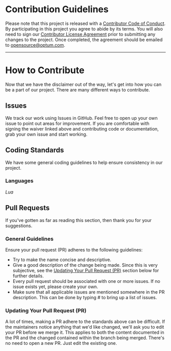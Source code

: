 # Contribution Guidelines

Please note that this project is released with a
[Contributor Code of Conduct](CODE-OF-CONDUCT.md). By participating in this
project you agree to abide by its terms.  You will also need to sign our
[Contributor License Agreement](Kong%20Path-Based%20Routing%20Plugin%20Individual%20Contributor%20License%20Agreement.pdf) prior to
submitting any changes to the project. Once completed, the agreement should be
emailed to [opensource@optum.com][email].

---

# How to Contribute

Now that we have the disclaimer out of the way, let's get into how you can be a
part of our project. There are many different ways to contribute.

## Issues

We track our work using Issues in GitHub. Feel free to open up your own issue
to point out areas for improvement. If you are comfortable with signing the waiver linked above and contributing code or
documentation, grab your own issue and start working.

## Coding Standards

We have some general coding guidelines to help ensure consistency in our project.

### Languages

*Lua*

## Pull Requests

If you've gotten as far as reading this section, then thank you for your
suggestions.

### General Guidelines

Ensure your pull request (PR) adheres to the following guidelines:

* Try to make the name concise and descriptive.
* Give a good description of the change being made.  Since this is very
subjective, see the [Updating Your Pull Request (PR)](#updating-your-pull-request-pr)
section below for further details.
* Every pull request should be associated with one or more issues.  If no issue
exists yet, please create your own.
* Make sure that all applicable issues are mentioned somewhere in the PR description.  This
can be done by typing # to bring up a list of issues.

### Updating Your Pull Request (PR)

A lot of times, making a PR adhere to the standards above can be difficult.
If the maintainers notice anything that we'd like changed, we'll ask you to
edit your PR before we merge it. This applies to both the content documented
in the PR and the changed contained within the branch being merged.  There's no
need to open a new PR. Just edit the existing one.

[email]: mailto:opensource@optum.com
